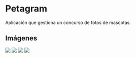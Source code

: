 # Petagram
Aplicación que gestiona un concurso de fotos de mascotas.
## Imágenes

![](https://github.com/manuelmartin-developer/Petagram/blob/main/1.png) 
![](https://github.com/manuelmartin-developer/Petagram/blob/main/2.png)
![](https://github.com/manuelmartin-developer/Petagram/blob/main/3.png)
![](https://github.com/manuelmartin-developer/Petagram/blob/main/4.png)

